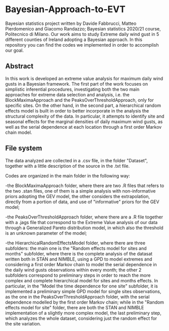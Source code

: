 # Bayesian-Approach-to-EVT
Bayesian statistics project written by Davide Fabbrucci, Matteo Pierdomenico and Giacomo Randazzo; Bayesian statistics 2020/21 course, Politecnico di Milano.
Our work aims to study Extreme daily wind gust in 5 different counties of Ireland adopting a Bayesian approach. In this repository you can find the codes we implemented in order to accomplish our goal.

## Abstract

In this work is developed an extreme value analysis for maximum daily wind gusts in a Bayesian framework.
The first part of the work focuses on simplistic inferential procedures, investigating both the two main approaches for extreme data selection and analysis, i.e. the BlockMaximaApproach and the PeaksOverThresholdApproach, only for specific sites. On the other hand, in the second part, a hierarchical random effects model is built in order to better incorporate in the analysis the structural complexity of the data. In particular, it attempts to identify site and seasonal effects for the marginal densities of daily maximum wind gusts, as well as the serial dependence at each location through a first order Markov chain model. 


## File system

The data analyzed are collected in a .csv file, in the folder "Dataset", together with a little description of the source in the .txt file.

Codes are organized in the main folder in the following way: 

-the BlockMaximaApproach folder, where there are two .R files that refers to the two .stan files, one of them is a simple analysis with non-informative priors adopting the GEV model, the other considers the extrapolation, directly from a portion of data, and use of "informative" priors for the GEV model;

-the PeaksOverThresholdApproach folder, where there are a .R file together with a .jags file that correspond to the Extreme Value analysis of our data through a Generalized Pareto distribution model, in which also the threshold is an unknown parameter of the model;

-the HierarchicalRandomEffectsModel folder, where there are three subfolders: the main one is the "Random effects model for sites and months" subfolder, where there is the complete analysis of the datasat written both in STAN and NIMBLE, using a GPD to model extremes and considering a first order Markov chain to model the serial dependence in the daily wind gusts observations within every month; the other 2 subfolders correspond to preliminary steps in order to reach the more complex and complete hierarchical model for sites and months effects. 
In particular, in the "Model the time dependence for one site" subfolder, it is implemented a preliminary simple GPD model for single sites observations, as the one in the PeaksOverThresholdApproach folder, with the serial dependence modelled by the first order Markov chain; while in the "Random effects model for site" folder, there are both the STAN and NIMBLE implementation of a slightly more complex model, the last preliminary step, which analyzes the whole dataset, considering just the random effect for the site variation.
